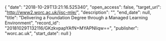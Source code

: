 {
  "date": "2018-10-29T13:21:16.525340", 
  "open_access": false, 
  "target_url": "http://www2.worc.ac.uk/jisc-mle/", 
  "description": "", 
  "end_date": null, 
  "title": "Delivering a Foundation Degree through a Managed Learning Environment", 
  "record_id": "20181029T132116/GKzkvpapYAfN+MYAPNIiqw==", 
  "publisher": "worc.ac.uk", 
  "start_date": null
}

